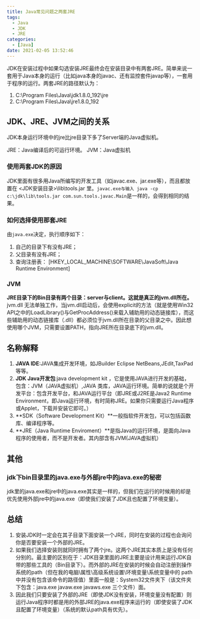 ```yaml
---
title: Java常见问题之两套JRE
tags:
  - Java
  - JDK
  - JRE
categories:
  - [Java]
date: 2021-02-05 13:52:46
---
```


JDK在安装过程中如果勾选安装JRE最终会在安装目录中有两套JRE。简单来说一套用于Java本身的运行（比如java本身的javac、还有监控套件javap等），一套用于程序的运行。两套JRE的路径默认为：

1. C:\Program Files\Java\jdk1.8.0_192\jre
2. C:\Program Files\Java\jre1.8.0_192
<!--more-->

## JDK、JRE、JVM之间的关系

JDK本身运行环境中的jre比jre目录下多了Server端的Java虚拟机。  

JRE：Java编译后的可运行环境。
JVM：Java虚拟机

### 使用两套JDK的原因

JDK里面有很多用Java所编写的开发工具（如javac.exe、jar.exe等），而且都放置在 <JDK安装目录>\lib\tools.jar 里。`javac.exe与输入
java -cp c:\jdk\lib\tools.jar com.sun.tools.javac.Main`是一样的，会得到相同的结果。

### 如何选择使用那套JRE

由`java.exe`决定，执行顺序如下：

1. 自己的目录下有没有JRE；
2. 父目录有没有JRE；
3. 查询注册表：
[HKEY_LOCAL_MACHINE\SOFTWARE\JavaSoft\Java Runtime Environment]

### JVM

**JRE目录下的Bin目录有两个目录：server与client。这就是真正的jvm.dll所在。**
jvm.dll 无法单独工作，当jvm.dll启动后，会使用explicit的方法（就是使用Win32 API之中的LoadLibrary()与GetProcAddress()来载入辅助用的动态链接库），而这些辅助用的动态链接库（.dll）都必须位于jvm.dll所在目录的父目录之中。因此想使用哪个JVM，只需要设置PATH，指向JRE所在目录底下的jvm.dll。

## 名称解释

1. **JAVA IDE**:JAVA集成开发环境，如JBuilder Eclipse NetBeans,JEdit,TaxPad等等。
2. **JDK Java开发包**:java development kit ，它是使用JAVA进行开发的基础，包含：JVM（JAVA虚拟机）,JAVA 类库，JAVA运行环境。简单的说就是个开发平台：包含开发平台，和JAVA运行平台（即JRE或J2RE是Java2 Runtime Environment，即Java运行环境，有时简称JRE。如果你只需要运行Java程序或Applet，下载并安装它即可。）
3. **SDK（Software Development Kit）**一般指软件开发包，可以包括函数库、编译程序等。
4. **JRE（Java Runtime Enviroment）**是指Java的运行环境，是面向Java程序的使用者，而不是开发者。其内部含有JVM(JAVA虚拟机）

## 其他

### jdk下bin目录里的java.exe与外部jre中的java.exe的秘密

jdk里的java.exe和jre中的java.exe其实是一样的，但我们在运行的时候用的却是优先使用外部jre中的java.exe（即使我们安装了JDK且也配置了环境变量）。

## 总结

1. 安装JDK时一定会在其子目录下面安装一个JRE，同时在安装的过程也会询问你是否要安装一个外部的JRE。
2. 如果我们选择安装则就同时拥有了两个jre。这两个JRE其实本质上是没有任何分别的。最主要的区别在于：JDK目录里面的JRE主要是设计用来运行JDK自带的那些工具的（Bin目录下）。而外部的JRE在安装的时候会自动注册到操作系统的path（但在我的电脑\属性\高级系统设置\环境变量\系统变量中的 path中并没有包含该命令的路径值）里面一般是：System32文件夹下（该文件夹下包含：java.exe javaw.exe  javaws.exe 三个文件）面。
3. 因此我们只要安装了外部的JRE（即使JDK没有安装，环境变量没有配置）则运行Java程序时都是用的外部JRE的java.exe程序来运行的（即使安装了JDK且配置了环境变量）（系统的默认path具有优先）。
